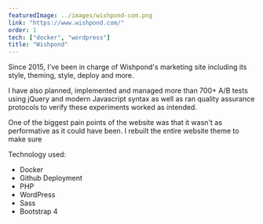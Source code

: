 ```yaml
---
featuredImage: ../images/wishpond-com.png
link: "https://www.wishpond.com/"
order: 1
tech: ["docker", "wordpress"]
title: "Wishpond"
---
```


Since 2015, I've been in charge of Wishpond's marketing site including its style, theming, style, deploy and more.

I have also planned, implemented and managed more than 700+ A/B tests using jQuery and modern Javascript syntax as well as ran quality assurance protocols to verify these experiments worked as intended.

One of the biggest pain points of the website was that it wasn't as performative as it could have been. I rebuilt the entire website theme to make sure

Technology used:

- Docker
- Github Deployment
- PHP
- WordPress
- Sass
- Bootstrap 4
